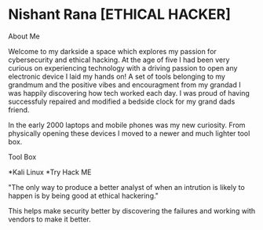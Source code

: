 
# Nishant Rana [ETHICAL HACKER]


About Me 

Welcome to my darkside a space which explores my passion for cybersecurity and ethical hacking. At the age of five I had been very curious on experiencing technology with a driving passion to open any electronic device I laid my hands on! A set of tools belonging to my grandmum and the positive vibes and encouragment from my grandad I was happily discovering how tech worked each day. I was proud of having successfuly repaired and modified a bedside clock for my grand dads friend. 

In the early 2000 laptops and mobile phones was my new curiosity. From physically opening these devices I moved to a newer and much lighter tool box. 
  
Tool Box

  *Kali Linux
  *Try Hack ME
  
"The only way to produce a better analyst of when an intrution is likely to happen is by being good at ethical hackering."

  This helps make security better by discovering the failures and working with vendors to make it better. 



